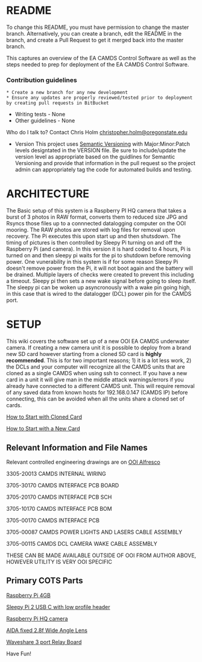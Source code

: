 # README #

To change this README, you must have permission to change the master branch. Alternatively, you can create a branch, edit the README in the branch, and create a Pull Request to get it merged back into the master branch.

This captures an overview of the EA CAMDS Control Software as well as the steps needed to prep for deployment of the EA CAMDS Control Software.

### Contribution guidelines ###
    * Create a new branch for any new development
    * Ensure any updates are properly reviewed/tested prior to deployment by creating pull requests in BitBucket
* Writing tests - None
* Other guidelines - None

Who do I talk to?
Contact Chris Holm christopher.holm@oregonstate.edu


* Version
This project uses [Semantic Versioning](https://semver.org/) with Major:Minor:Patch levels designtated in the VERSION
file. Be sure to include/update the version level as appropriate based on the guidlines for Semantic Versioning and
provide that information in the pull request so the project admin can appropriately tag the code for automated builds
and testing.
# ARCHITECTURE
The Basic setup of this system is a Raspberry PI HQ camera that takes a burst of 3 photos in RAW format, converts them to reduced size JPG and Rsyncs those files up to a connnected datalogging computer on the OOI mooring.  The RAW photos are stored with log files for removal upon recovery.  The Pi executes this upon start up and then shutsdown. 
The timing of pictures is then controlled by Sleepy Pi turning on and off the Raspberry Pi (and camera).  In this version it is hard coded to 4 hours, Pi is turned on and then sleepy pi waits for the pi to shutdown before removing power. One vunerability in this system is if for some reason Sleepy Pi doesn't remove power from the Pi, it will not boot again and the battery will be drained.  Multiple layers of checks were created to prevent this including a timeout.  Sleepy pi then sets a new wake signal before going to sleep itself.  The sleepy pi can be woken up asyncronously with a wake pin going high, in this case that is wired to the datalogger (DCL) power pin for the CAMDS port.   
# SETUP

This wiki covers the software set up of a new OOI EA CAMDS underwater camera.  If creating a new camera unit it is possible to deploy from a brand new SD card however starting from a cloned SD card is **highly recommended**.  This is for two important reasons; 1) it is a lot less work, 2) the DCLs and your computer will recognize all the CAMDS units that are cloned as a single CAMDS when using ssh to connect.  If you have a new card in a unit it will give man in the middle attack warnings/errors if you already have connected to a different CAMDS unit.  This will require removal of any saved data from known hosts for 192.168.0.147 (CAMDS IP) before connecting, this can be avoided when all the units share a cloned set of cards.    

[How to Start with Cloned Card](https://github.com/holmch11/CAMDS/blob/Production/Starting%20With%20Cloned%20SD%20card.md)


[How to Start with a New Card](https://github.com/holmch11/CAMDS/blob/Production/Creating%20CAMDS%20from%20New%20SD%20card.md)


## Relevant Information and File Names
Relevant controlled engineering drawings are on [OOI Alfresco](https://alfresco.oceanobservatories.org/alfresco/faces/jsp/browse/browse.jsp)

3305-20013 CAMDS INTERNAL WIRING                        

3705-30170 CAMDS INTERFACE PCB BOARD                    

3705-20170 CAMDS INTERFACE PCB SCH                      

3705-10170 CAMDS INTERFACE PCB BOM                      

3705-00170 CAMDS INTERFACE PCB                           

3705-00087 CAMDS POWER LIGHTS AND LASERS CABLE ASSEMBLY  

3705-00115 CAMDS DCL CAMERA WAKE CABLE ASSEMBLY     

THESE CAN BE MADE AVAILABLE OUTSIDE OF OOI FROM AUTHOR ABOVE, HOWEVER UTILITY IS VERY OOI SPECIFIC

## Primary COTS Parts

[Raspberry Pi 4GB](https://www.raspberrypi.com/products/raspberry-pi-4-model-b/)

[Sleepy Pi 2 USB C with low profile header](https://spellfoundry.com/product/sleepy-pi-2-usb-c/)

[Raspberry Pi HQ camera](https://www.raspberrypi.com/products/raspberry-pi-high-quality-camera/)

[AIDA fixed 2.8f Wide Angle Lens](https://aidaimaging.com/cs-2-8f/)

[Waveshare 3 port Relay Board](https://www.waveshare.com/rpi-relay-board.htm)

Have Fun!
